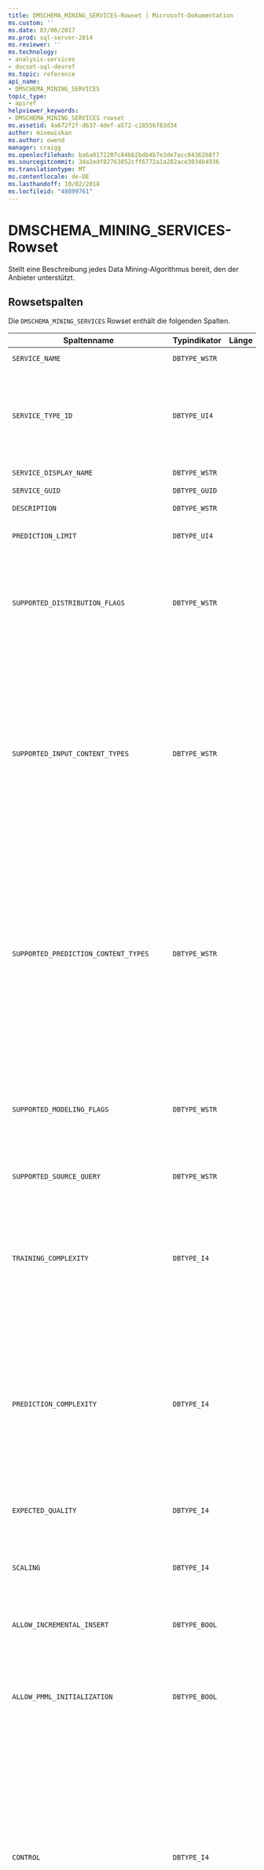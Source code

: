 ```yaml
---
title: DMSCHEMA_MINING_SERVICES-Rowset | Microsoft-Dokumentation
ms.custom: ''
ms.date: 03/06/2017
ms.prod: sql-server-2014
ms.reviewer: ''
ms.technology:
- analysis-services
- docset-sql-devref
ms.topic: reference
api_name:
- DMSCHEMA_MINING_SERVICES
topic_type:
- apiref
helpviewer_keywords:
- DMSCHEMA_MINING_SERVICES rowset
ms.assetid: 4a672f2f-d637-4def-a572-c18556f83d34
author: minewiskan
ms.author: owend
manager: craigg
ms.openlocfilehash: ba6a0172207c84bb2bdb4b7e3de7acc84362b8f7
ms.sourcegitcommit: 3da2edf82763852cff6772a1a282ace3034b4936
ms.translationtype: MT
ms.contentlocale: de-DE
ms.lasthandoff: 10/02/2018
ms.locfileid: "48099761"
---
```

# <a name="dmschemaminingservices-rowset"></a>DMSCHEMA_MINING_SERVICES-Rowset
  Stellt eine Beschreibung jedes Data Mining-Algorithmus bereit, den der Anbieter unterstützt.  
  
## <a name="rowset-columns"></a>Rowsetspalten  
 Die `DMSCHEMA_MINING_SERVICES` Rowset enthält die folgenden Spalten.  
  
|Spaltenname|Typindikator|Länge|Description|  
|-----------------|--------------------|------------|-----------------|  
|`SERVICE_NAME`|`DBTYPE_WSTR`||Name des Algorithmus Diese Spalte ist anbieterspezifisch.|  
|`SERVICE_TYPE_ID`|`DBTYPE_UI4`||Diese Spalte enthält eine Bitmap, die den Miningdienst beschreibt. [!INCLUDE[msCoName](../../../includes/msconame-md.md)] [!INCLUDE[ssNoVersion](../../../includes/ssnoversion-md.md)] [!INCLUDE[ssASnoversion](../../../includes/ssasnoversion-md.md)] füllt diese Spalte mit einem der folgenden Werte an:<br /><br /> -   `DM_SERVICETYPE_CLASSIFICATION` (`1`)<br />-   `DM_SERVICETYPE_CLUSTERING` (`2`)|  
|`SERVICE_DISPLAY_NAME`|`DBTYPE_WSTR`||Ein lokalisierbarer Anzeigename für den Algorithmus.|  
|`SERVICE_GUID`|`DBTYPE_GUID`||Der GUID für den Algorithmus.|  
|`DESCRIPTION`|`DBTYPE_WSTR`||Eine benutzerfreundliche Beschreibung des Algorithmus.|  
|`PREDICTION_LIMIT`|`DBTYPE_UI4`||Die maximale Anzahl der Vorhersagen, die von dem Modell und dem Algorithmus bereitgestellt werden können.|  
|`SUPPORTED_DISTRIBUTION_FLAGS`|`DBTYPE_WSTR`||Eine durch Trennzeichen getrennte Liste von Flags, die die statistischen Verteilungen beschreibt, die vom Algorithmus unterstützt werden. Diese Spalte enthält mindestens einen der folgenden Werte:<br /><br /> -   "`NORMAL`"<br />-   "`LOG NORMAL`"<br />-   "`UNIFORM`"|  
|`SUPPORTED_INPUT_CONTENT_TYPES`|`DBTYPE_WSTR`||Eine durch Trennzeichen getrennte Liste von Flags, die die Eingabeinhaltstypen beschreibt, die vom Algorithmus unterstützt werden. Diese Spalte enthält mindestens einen der folgenden Werte:<br /><br /> -   "`KEY`"<br />-   "`DISCRETE`"<br />-   "`CONTINUOUS`"<br />-   "`DISCRETIZED`"<br />-   "`ORDERED`"<br />-"SCHLÜSSEL `SEQUENCE`"<br />-   "`CYCLICAL`"<br />-   "`PROBABILITY`"<br />-   "`VARIANCE`"<br />-   "`STDEV`"<br />-   "`SUPPORT`"<br />-   "`PROBABILITY VARIANCE`"<br />-   "`PROBABILITY STDEV`"<br />-   "`KEY TIME`"|  
|`SUPPORTED_PREDICTION_CONTENT_TYPES`|`DBTYPE_WSTR`||Eine durch Trennzeichen getrennte Liste von Flags, die die Vorhersageinhaltstypen beschreibt, die vom Algorithmus unterstützt werden. Diese Spalte enthält mindestens einen der folgenden Werte:<br /><br /> -   "`KEY`"<br />-   "`DISCRETE`"<br />-   "`CONTINUOUS`"<br />-   "`DISCRETIZED`"<br />-   "`ORDERED`"<br />-"SCHLÜSSEL `SEQUENCE` "<br />-   "`CYCLICAL`"<br />-   "`PROBABILITY`"<br />-   "`VARIANCE`"<br />-   "`STDEV`"<br />-   "`SUPPORT`"<br />-   "`PROBABILITY VARIANCE`"<br />-   "`PROBABILITY STDEV`"<br />-"KEY TIME"|  
|`SUPPORTED_MODELING_FLAGS`|`DBTYPE_WSTR`||Eine durch Trennzeichen getrennte Liste der Modellierungsflags, die vom Algorithmus unterstützt werden. Diese Spalte enthält mindestens einen der folgenden Werte:<br /><br /> -   "`MODEL_EXISTENCE_ONLY`"<br />-   "`REGRESSOR`"<br /><br /> Es können auch anbieterspezifische Flags definiert werden.|  
|`SUPPORTED_SOURCE_QUERY`|`DBTYPE_WSTR`||– Diese Spalte wird für die Abwärtskompatibilität unterstützt.|  
|`TRAINING_COMPLEXITY`|`DBTYPE_I4`||Die Zeitpanne, die das Training voraussichtlich dauern wird:<br /><br /> -   `DM_TRAINING_COMPLEXITY_LOW` Gibt an, dass die Ausführungszeit relativ kurz und proportional zur Eingabe.<br />-   **DM_TRAINING_COMPLEXITY_MEDIUM** gibt an, dass die Ausführungszeit länger sein kann, aber es im Allgemeinen proportional zur Eingabe ist.<br />-   **DM_TRAINING_COMPLEXITY_HIGH** gibt an, dass die Ausführungszeit lang ist und es in Beziehung zu die Anzahl der Trainingsfälle exponentiell kann.|  
|`PREDICTION_COMPLEXITY`|`DBTYPE_I4`||Die Zeitpanne, die die Vorhersage voraussichtlich dauern wird:<br /><br /> -   **DM_PREDICTION_COMPLEXITY_LOW** gibt an, dass die Ausführungszeit relativ kurz und proportional zur Eingabe.<br />-   **DM_PREDICTION_COMPLEXITY_MEDIUM** gibt an, dass die Ausführungszeit länger sein kann, aber es im Allgemeinen proportional zur Eingabe ist.<br />-   **DM_PREDICTION_COMPLEXITY_HIGH** gibt an, dass die Ausführungszeit lang ist und es in Beziehung zu die Anzahl der Trainingsfälle exponentiell kann.|  
|`EXPECTED_QUALITY`|`DBTYPE_I4`||Die erwartete Qualität des mit diesem Algorithmus erstellten Modells:<br /><br /> -   `DM_EXPECTED_QUALITY_LOW`<br />-   `DM_EXPECTED_QUALITY_MEDIUM`<br />-   **DM_EXPECTED_QUALITY_HIGH**|  
|`SCALING`|`DBTYPE_I4`||Die Skalierbarkeit des Algorithmus:<br /><br /> -   **DM_SCALING_LOW**<br />-   `DM_SCALING_MEDIUM`<br />-   **DM_SCALING_HIGH**|  
|`ALLOW_INCREMENTAL_INSERT`|`DBTYPE_BOOL`||Ein boolescher Wert, der angibt, ob der Algorithmus inkrementelles Training unterstützt, d. h. das Aktualisieren der erkannten Muster auf der Grundlage der neuen tatsächlichen Daten, anstatt die Muster vollständig neu zu erkennen.|  
|`ALLOW_PMML_INITIALIZATION`|`DBTYPE_BOOL`||Ein boolescher Wert, der anzeigt, ob Miningmodelle auf der Grundlage einer PMML 2.1-Zeichenfolge erstellt werden können.<br /><br /> Wenn auf `TRUE` festgelegt, unterstützt der Algorithmus die Initialisierung von PMML 2.1-Inhalten.|  
|`CONTROL`|`DBTYPE_I4`||Die vom Dienst bereitgestellte Unterstützung, wenn das Training unterbrochen wird:<br /><br /> -   `DM_CONTROL_NONE` Gibt an, dass der Algorithmus nicht abgebrochen werden kann, nach dem Start zum Trainieren des Modells.<br />-   `DM_CONTROL_CANCEL` Gibt an, dass der Algorithmus abgebrochen werden kann, nachdem es beginnt, die zum Trainieren des Modells und neu gestartet werden, muss um das Training fortzusetzen.<br />-   `DM_CONTROL_SUSPENDRESUME` Gibt an, dass der Algorithmus abgebrochen und zu einem beliebigen Zeitpunkt fortgesetzt werden kann, aber auf die Ergebnisse nicht verfügbar, sind bis die Schulung abgeschlossen ist.<br />-   `DM_CONTROL_SUSPENDWITHRESULT` Gibt an, dass der Algorithmus abgebrochen und zu einem beliebigen Zeitpunkt fortgesetzt werden kann, und alle inkrementellen Ergebnisse abgerufen werden können.|  
|`ALLOW_DUPLICATE_KEY`|`DBTYPE_BOOL`||Ein boolescher Wert, der angibt, ob Fälle doppelte Schlüssel enthalten können.<br /><br /> Wenn `VARIANT_TRUE` festgelegt ist, können Fälle doppelte Schlüssel enthalten.|  
|`VIEWER_TYPE`|`DBTYPE_WSTR`||Der empfohlene Viewer für dieses Modell.|  
|`HELP_FILE`|`DBTYPE_WSTR`||(Optional) Der Name der Datei, die die Dokumentation für diesen Dienst enthält.|  
|`HELP_CONTEXT`|`DBTYPE_I4`||(Optional) Die Hilfekontext-ID für diesen Dienst.|  
|`MSOLAP_SUPPORTS_ANALYSIS_SERVICES_DDL`|`DBTYPE_WSTR`||Die unterstützte DDL-Version. 0 gibt an, dass DDL nicht unterstützt wird.|  
|`MSOLAP_SUPPORTS_OLAP_MINING_MODELS`|`DBTYPE_BOOL`||Ein boolescher Wert, der anzeigt, ob OLAP-Miningmodelle erstellt werden können.<br /><br /> Wenn `TRUE` festgelegt ist, können OLAP-Miningmodelle erstellt werden. Dafür darf `MSOLAP_SUPPORTS_ANALYSIS_SERVICES_DDL` nicht null sein.|  
|`MSOLAP_SUPPORTS_DATA_MINING_DIMENSIONS`|`DBTYPE_BOOL`||Ein boolescher Wert, der anzeigt, ob Data Mining-Dimensionen erstellt werden können.<br /><br /> Wenn `TRUE` festgelegt ist, können Miningdimensionen erstellt werden.|  
|`MSOLAP_SUPPORTS_DRILLTHROUGH`|`DBTYPE_BOOL`||Ein boolescher Wert, der angibt, ob der Dienst Drillthroughfunktionen unterstützt.<br /><br /> Wenn `TRUE` festgelegt ist, unterstützt der Dienst Drillthroughfunktionen.|  
  
## <a name="restriction-columns"></a>Einschränkungsspalten  
 Die `DMSCHEMA_MINING_SERVICES` Rowset kann auf die in der folgenden Tabelle aufgeführten Spalten eingeschränkt werden.  
  
|Spaltenname|Typindikator|Einschränkungsstatus|  
|-----------------|--------------------|-----------------------|  
|`SERVICE_NAME`|`DBTYPE_WSTR`|Optional.|  
|`SERVICE_TYPE_ID`|`DBTYPE_UI4`|Optional.|  
  
## <a name="see-also"></a>Siehe auch  
 [Data Mining Schema Rowsets](../../schema-rowsets/data-mining/data-mining-schema-rowsets.md) 
  
  

